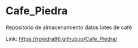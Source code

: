 # Cafe_Piedra
Repositorio de almacenamiento datos lotes de café

Link: https://rpiedra96.github.io/Cafe_Piedra/

